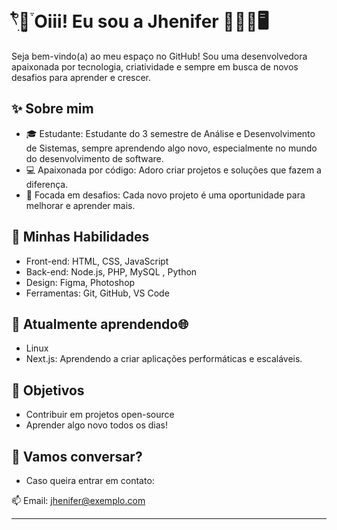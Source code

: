 


# 𓍢ִ໋🌷͙֒ Oiii! Eu sou a Jhenifer 👩🏼‍💻🖥️


Seja bem-vindo(a) ao meu espaço no GitHub! Sou uma desenvolvedora apaixonada por tecnologia, criatividade e sempre em busca de novos desafios para aprender e crescer.

## ✨ Sobre mim

- 🎓 Estudante: Estudante do 3 semestre de Análise e Desenvolvimento de Sistemas, sempre aprendendo algo novo, especialmente no mundo do desenvolvimento de software.
- 💻 Apaixonada por código: Adoro criar projetos e soluções que fazem a diferença.
- 💪 Focada em desafios: Cada novo projeto é uma oportunidade para melhorar e aprender mais.

## 🚀 Minhas Habilidades

- Front-end: HTML, CSS, JavaScript
- Back-end: Node.js, PHP, MySQL , Python
- Design: Figma, Photoshop
- Ferramentas: Git, GitHub, VS Code

## 🌱 Atualmente aprendendo🌐

- Linux
- Next.js: Aprendendo a criar aplicações performáticas e escaláveis.

## 🎯 Objetivos

- Contribuir em projetos open-source
- Aprender algo novo todos os dias!

## 💌 Vamos conversar?

- Caso queira entrar em contato:

📫 Email: jhenifer@exemplo.com


---

```markdown

